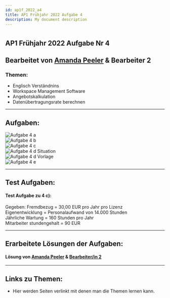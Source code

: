 ```yaml
---
id: ap1f_2022_a4
title: AP1 Frühjahr 2022 Aufgabe 4
description: My document description
---
```

# 
## AP1 Frühjahr 2022 Aufgabe Nr 4

## Bearbeitet von [Amanda Peeler](<../../../user/Auszubildende Michel/peeler.md>)  & Bearbeiter 2

### Themen:

* Englisch Verständnins
* Workspace Management Software
* Angebotskalkulation
* Datenübertragungsrate berechnen 

---

## Aufgaben:
![Aufgabe 4 a](../../../../static/img/AP1/2022/ap1f_2022/AP1_2022_Frühjahr_Aufgabe4a.png)  
![Aufgabe 4 b](../../../../static/img/AP1/2022/ap1f_2022/AP1_2022_Frühjahr_Aufagbe4b.png)  
![Aufgabe 4 c](../../../../static/img/AP1/2022/ap1f_2022/AP1_2022_Frühjahr_Aufgabe4c.png)  
![Aufgabe 4 d Situation](../../../../static/img/AP1/2022/ap1f_2022/AP1_2022_Frühjahr_Aufgabe4d_Situation.png)  
![Aufgabe 4 d Vorlage](../../../../static/img/AP1/2022/ap1f_2022/AP1_2022_Frühjahr_Aufgabe4d_Vorlage.png)  
![Aufgabe 4 e](../../../../static/img/AP1/2022/ap1f_2022/AP1_2022_Frühjahr_Aufgabe4e.png)  

----

## Test Aufgaben:

#### Test Aufgabe zu 4 c):

Gegeben: 
Fremdbezug = 30,00 EUR pro Jahr pro Lizenz  
Eigenentwicklung = Personalaufwand von 14.000 Stunden  
Jährliche Wartung = 160 Stunden pro Jahr  
Mitarbeiter stundengehalt = 90 EUR 


----

## Erarbeitete Lösungen der Aufgaben:

#### Lösung von [Amanda Peeler](solution/AP1_Fruehjahr_2022_Aufgabe4_Solution_Peeler.md) & [Bearbeiter/in 2](../AP1/2021/ap1h_2021/solution/solution_name.md)

----

## Links zu Themen:

- Hier werden Seiten verlinkt mit denen man die Themen lernen kann.
